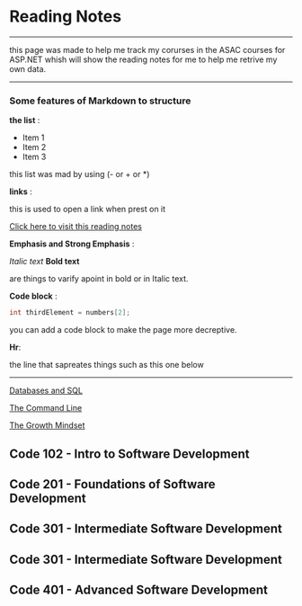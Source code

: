 # Reading Notes

<hr>this page was made to help me track my corurses in the ASAC courses for ASP.NET whish will show the reading notes for me to help me retrive my own data.

<hr>

### Some features of Markdown to structure

**the list** :

- Item 1
- Item 2
- Item 3

this list was mad by using (- or + or *)

**links** :

this is used to open a link when prest on it

[Click here to visit this reading notes](https://github.com/osamaalkarmi20/reading-notes)



**Emphasis and Strong Emphasis** :

*Italic text* 
**Bold text** 

are things to varify apoint in bold or in Italic text. 

**Code block** :

```c#
int thirdElement = numbers[2];
```

you can add a code block to make the page more decreptive.

**Hr**:

the line that sapreates things such as this one below
<hr>

[Databases and SQL](databases-and-SQL.md)

[The Command Line](The-Command-Line.md)

[The Growth Mindset](The-Growth-Mindset.md)
## Code 102 - Intro to Software Development

## Code 201 - Foundations of Software Development

## Code 301 - Intermediate Software Development

## Code 301 - Intermediate Software Development

## Code 401 - Advanced Software Development
